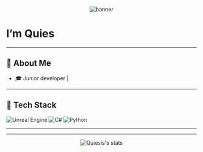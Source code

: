 <!-- Profil Banner'ı (isteğe bağlı görsel ekleyebilirsin) -->
<p align="center">
  <img src="https://capsule-render.vercel.app/api?type=waving&color=474747&height=200&section=header&text=&fontSize=48&fontColor=ffffff" alt="banner"/>
</p>

# I’m **Quies**  


---

## 🧩 About Me
- 🎓 Junior developer |

---

## 🚀 Tech Stack
![Unreal Engine](https://img.shields.io/badge/Unreal-313131?style=for-the-badge&logo=unrealengine&logoColor=white)
![C#](https://img.shields.io/badge/C%23-239120?style=for-the-badge&logo=c-sharp&logoColor=white)
![Python](https://img.shields.io/badge/Python-3776AB?style=for-the-badge&logo=python&logoColor=white)


---


<!-- Diğer sosyal linklerini de ekleyebilirsin -->

---

<p align="center">
  <img src="https://github-readme-stats.vercel.app/api?username=Quiesis&show_icons=true&theme=tokyonight" alt="Quiesis's stats"/>
</p>

<!-- Alt satırda imza ya da motto ekleyebilirsin -->
